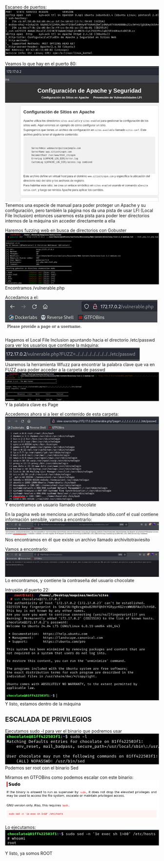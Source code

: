 Escaneo de puertos:
![](../../../Images/Pasted%20image%2020240806085707.png)

Veamos lo que hay en el puerto 80:
![](../../../Images/Pasted%20image%2020240806090023.png)
Tenemos una especie de manual para poder proteger un Apache y su configuración, pero también la página nos da una pista de usar LFI (Local File Inclusion) entonces usaremos esta pista para poder leer directorios internos de la máquina sin acceder directamente a ella

Haremos fuzzing web en busca de directorios con Gobuster
![](../../../Images/Pasted%20image%2020240806090252.png)
Encontramos /vulnerable.php

Accedamos a el:
![](../../../Images/Pasted%20image%2020240806090323.png)

Hagamos el Local File Inclusion apuntando hacia el directorio /etc/passwd para ver los usuarios que contiene la máquina:
![](../../../Images/Pasted%20image%2020240806090427.png)
Usaremos la herramienta Wfuzz para encontrar la palabra clave que va en FUZZ para poder acceder a la carpeta de passwd
![](../../../Images/Pasted%20image%2020240806090513.png)
Y la palabra clave es Page

Accedemos ahora si a leer el contenido de esta carpeta:
![](../../../Images/Pasted%20image%2020240806091011.png)
Y encontramos un usuario llamado chocolate

En la pagina web se menciona un archivo llamado sitio.conf el cual contiene información sensible, vamos a encontrarlo:
![](../../../Images/Pasted%20image%2020240806092456.png)
Nos encontramos en él que existe un archivo llamado archivitotraviesito

Vamos a encontrarlo:
![](../../../Images/Pasted%20image%2020240806092613.png)
Lo encontramos, y contiene la contraseña del usuario chocolate

Intrusión al puerto 22:
![](../../../Images/Pasted%20image%2020240806092705.png)
Y listo, estamos dentro de la máquina

## ESCALADA DE PRIVILEGIOS

Ejecutamos sudo -l para ver el binario que podremos usar
![](../../../Images/Pasted%20image%2020240806092742.png)
Podemos ser root con el binario Sed

Miramos en GTFOBins como podemos escalar con este binario:
![](../../../Images/Pasted%20image%2020240806092832.png)

Lo ejecutamos:
![](../../../Images/Pasted%20image%2020240806092908.png)

Y listo, ya somos ROOT